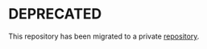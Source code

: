 # DEPRECATED
This repository has been migrated to a private [repository](https://github.com/jobteaser/circleci-private).
